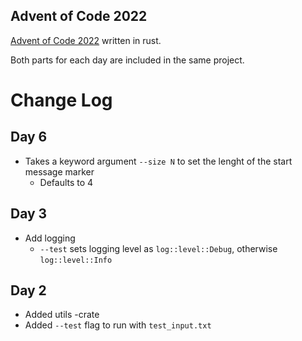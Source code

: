 Advent of Code 2022
-------------------
[Advent of Code 2022](https://adventofcode.com/2022) written in rust.

Both parts for each day are included in the same project.

# Change Log

## Day 6
- Takes a keyword argument `--size N` to set the lenght of the start message marker
    - Defaults to 4

## Day 3
- Add logging
    - `--test` sets logging level as `log::level::Debug`, otherwise `log::level::Info`

## Day 2
- Added utils -crate
- Added `--test` flag to run with `test_input.txt`
